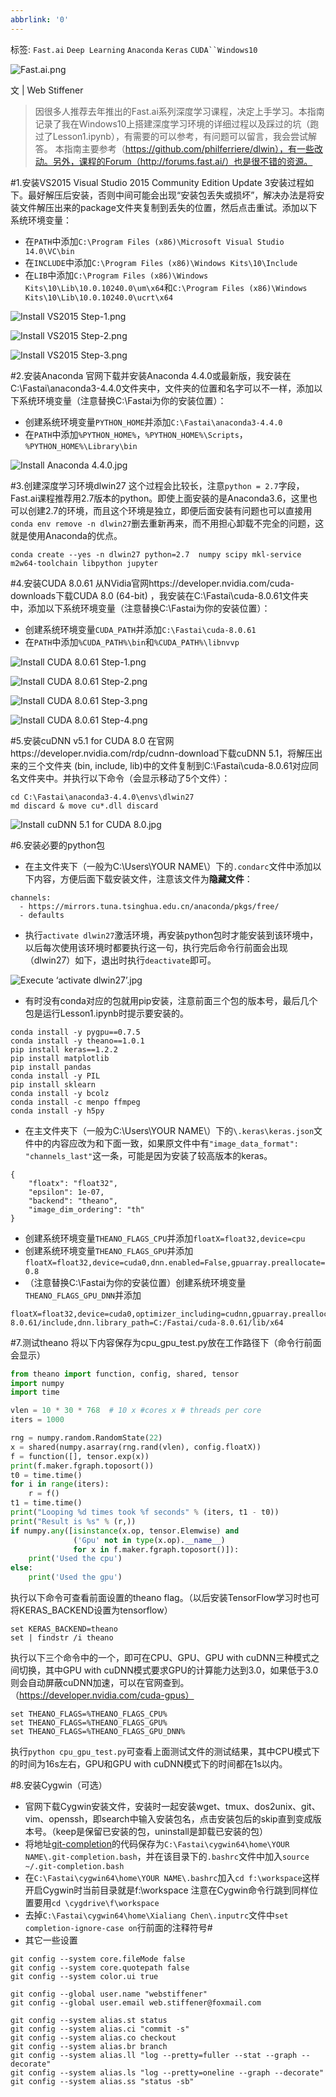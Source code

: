 ```yaml
---
abbrlink: '0'
---
```

标签: `Fast.ai` `Deep Learning` `Anaconda` `Keras` `CUDA``Windows10`

![Fast.ai.png](http://upload-images.jianshu.io/upload_images/6613055-41533c9d2343cc4b.png?imageMogr2/auto-orient/strip%7CimageView2/2/w/1240)

文 | Web Stiffener

> 因很多人推荐去年推出的Fast.ai系列深度学习课程，决定上手学习。本指南记录了我在Windows10上搭建深度学习环境的详细过程以及踩过的坑（跑过了Lesson1.ipynb），有需要的可以参考，有问题可以留言，我会尝试解答。
本指南主要参考（https://github.com/philferriere/dlwin），有一些改动。另外，课程的Forum（http://forums.fast.ai/）也是很不错的资源。

#1.安装VS2015
Visual Studio 2015 Community Edition Update 3安装过程如下。最好解压后安装，否则中间可能会出现“安装包丢失或损坏”，解决办法是将安装文件解压出来的package文件夹复制到丢失的位置，然后点击重试。添加以下系统环境变量：
- 在`PATH`中添加`C:\Program Files (x86)\Microsoft Visual Studio 14.0\VC\bin`
- 在`INCLUDE`中添加`C:\Program Files (x86)\Windows Kits\10\Include`
- 在`LIB`中添加`C:\Program Files (x86)\Windows Kits\10\Lib\10.0.10240.0\um\x64`和`C:\Program Files (x86)\Windows Kits\10\Lib\10.0.10240.0\ucrt\x64`

![Install VS2015 Step-1.png](http://upload-images.jianshu.io/upload_images/6613055-285f806103bbfdfd.png?imageMogr2/auto-orient/strip%7CimageView2/2/w/1240)

![Install VS2015 Step-2.png](http://upload-images.jianshu.io/upload_images/6613055-a5f6603dcd6abe72.png?imageMogr2/auto-orient/strip%7CimageView2/2/w/1240)

![Install VS2015 Step-3.png](http://upload-images.jianshu.io/upload_images/6613055-465b8798549be316.png?imageMogr2/auto-orient/strip%7CimageView2/2/w/1240)

#2.安装Anaconda
官网下载并安装Anaconda 4.4.0或最新版，我安装在C:\Fastai\anaconda3-4.4.0文件夹中，文件夹的位置和名字可以不一样，添加以下系统环境变量（注意替换C:\Fastai为你的安装位置）：
- 创建系统环境变量`PYTHON_HOME`并添加`C:\Fastai\anaconda3-4.4.0`
- 在`PATH`中添加`%PYTHON_HOME%`，`%PYTHON_HOME%\Scripts`，`%PYTHON_HOME%\Library\bin`

![Install Anaconda 4.4.0.jpg](http://upload-images.jianshu.io/upload_images/6613055-5ba1de6414d441d2.jpg?imageMogr2/auto-orient/strip%7CimageView2/2/w/1240)

#3.创建深度学习环境dlwin27
这个过程会比较长，注意`python = 2.7`字段，Fast.ai课程推荐用2.7版本的python。即使上面安装的是Anaconda3.6，这里也可以创建2.7的环境，而且这个环境是独立，即便后面安装有问题也可以直接用`conda env remove -n dlwin27`删去重新再来，而不用担心卸载不完全的问题，这就是使用Anaconda的优点。
```Shell
conda create --yes -n dlwin27 python=2.7  numpy scipy mkl-service m2w64-toolchain libpython jupyter
```

#4.安装CUDA 8.0.61
从NVidia官网https://developer.nvidia.com/cuda-downloads下载CUDA 8.0 (64-bit) ，我安装在C:\Fastai\cuda-8.0.61文件夹中，添加以下系统环境变量（注意替换C:\Fastai为你的安装位置）：
- 创建系统环境变量`CUDA_PATH`并添加`C:\Fastai\cuda-8.0.61`
- 在`PATH`中添加`%CUDA_PATH%\bin`和`%CUDA_PATH%\libnvvp`

![Install CUDA 8.0.61 Step-1.png](http://upload-images.jianshu.io/upload_images/6613055-9250bbe758853d34.png?imageMogr2/auto-orient/strip%7CimageView2/2/w/1240)

![Install CUDA 8.0.61 Step-2.png](http://upload-images.jianshu.io/upload_images/6613055-0b825bd6b2826f92.png?imageMogr2/auto-orient/strip%7CimageView2/2/w/1240)

![Install CUDA 8.0.61 Step-3.png](http://upload-images.jianshu.io/upload_images/6613055-17df9acb3b4ffaeb.png?imageMogr2/auto-orient/strip%7CimageView2/2/w/1240)

![Install CUDA 8.0.61 Step-4.png](http://upload-images.jianshu.io/upload_images/6613055-66d864c33cef9ef9.png?imageMogr2/auto-orient/strip%7CimageView2/2/w/1240)

#5.安装cuDNN v5.1 for CUDA 8.0
在官网https://developer.nvidia.com/rdp/cudnn-download下载cuDNN 5.1，将解压出来的三个文件夹 (bin, include, lib)中的文件复制到C:\Fastai\cuda-8.0.61对应同名文件夹中。并执行以下命令（会显示移动了5个文件）：
```Shell
cd C:\Fastai\anaconda3-4.4.0\envs\dlwin27
md discard & move cu*.dll discard
```
![Install cuDNN 5.1 for CUDA 8.0.jpg](http://upload-images.jianshu.io/upload_images/6613055-81fa2a5b0ab92fe5.jpg?imageMogr2/auto-orient/strip%7CimageView2/2/w/1240)

#6.安装必要的python包
- 在主文件夹下（一般为C:\Users\YOUR NAME\）下的`.condarc`文件中添加以下内容，方便后面下载安装文件，注意该文件为**隐藏文件**：
```
channels:
  - https://mirrors.tuna.tsinghua.edu.cn/anaconda/pkgs/free/
  - defaults
```
- 执行`activate dlwin27`激活环境，再安装python包时才能安装到该环境中，以后每次使用该环境时都要执行这一句，执行完后命令行前面会出现（dlwin27）如下，退出时执行`deactivate`即可。

![Execute ‘activate dlwin27’.jpg](http://upload-images.jianshu.io/upload_images/6613055-d7742b7c98836888.jpg?imageMogr2/auto-orient/strip%7CimageView2/2/w/1240)

- 有时没有conda对应的包就用pip安装，注意前面三个包的版本号，最后几个包是运行Lesson1.ipynb时提示要安装的。
```Shell
conda install -y pygpu==0.7.5
conda install -y theano==1.0.1
pip install keras==1.2.2
pip install matplotlib
pip install pandas
conda install -y PIL
pip install sklearn
conda install -y bcolz
conda install -c menpo ffmpeg
conda install -y h5py
```
- 在主文件夹下（一般为C:\Users\YOUR NAME\）下的`\.keras\keras.json`文件中的内容应改为和下面一致，如果原文件中有`"image_data_format": "channels_last"`这一条，可能是因为安装了较高版本的keras。
```
{
    "floatx": "float32",
    "epsilon": 1e-07,
    "backend": "theano",
    "image_dim_ordering": "th"
}
```
- 创建系统环境变量`THEANO_FLAGS_CPU`并添加`floatX=float32,device=cpu`
- 创建系统环境变量`THEANO_FLAGS_GPU`并添加`floatX=float32,device=cuda0,dnn.enabled=False,gpuarray.preallocate=0.8`
- （注意替换C:\Fastai为你的安装位置）创建系统环境变量`THEANO_FLAGS_GPU_DNN`并添加
```
floatX=float32,device=cuda0,optimizer_including=cudnn,gpuarray.preallocate=0.8,dnn.conv.algo_bwd_filter=deterministic,dnn.conv.algo_bwd_data=deterministic,dnn.include_path=C:/Fastai/cuda-8.0.61/include,dnn.library_path=C:/Fastai/cuda-8.0.61/lib/x64
```

#7.测试theano
将以下内容保存为cpu_gpu_test.py放在工作路径下（命令行前面会显示）
```python
from theano import function, config, shared, tensor
import numpy
import time

vlen = 10 * 30 * 768  # 10 x #cores x # threads per core
iters = 1000

rng = numpy.random.RandomState(22)
x = shared(numpy.asarray(rng.rand(vlen), config.floatX))
f = function([], tensor.exp(x))
print(f.maker.fgraph.toposort())
t0 = time.time()
for i in range(iters):
    r = f()
t1 = time.time()
print("Looping %d times took %f seconds" % (iters, t1 - t0))
print("Result is %s" % (r,))
if numpy.any([isinstance(x.op, tensor.Elemwise) and
              ('Gpu' not in type(x.op).__name__)
              for x in f.maker.fgraph.toposort()]):
    print('Used the cpu')
else:
    print('Used the gpu')
```
执行以下命令可查看前面设置的theano flag。（以后安装TensorFlow学习时也可将KERAS_BACKEND设置为tensorflow）
```Shell
set KERAS_BACKEND=theano
set | findstr /i theano
```
执行以下三个命令中的一个，即可在CPU、GPU、GPU with cuDNN三种模式之间切换，其中GPU with cuDNN模式要求GPU的计算能力达到3.0，如果低于3.0则会自动屏蔽cuDNN加速，可以在官网查到。（https://developer.nvidia.com/cuda-gpus）
```Shell
set THEANO_FLAGS=%THEANO_FLAGS_CPU%
set THEANO_FLAGS=%THEANO_FLAGS_GPU%
set THEANO_FLAGS=%THEANO_FLAGS_GPU_DNN%
```
执行`python cpu_gpu_test.py`可查看上面测试文件的测试结果，其中CPU模式下的时间为16s左右，GPU和GPU with cuDNN模式下的时间都在1s以内。

#8.安装Cygwin（可选）
- 官网下载Cygwin安装文件，安装时一起安装wget、tmux、dos2unix、git、vim、openssh，即search中输入安装包名，点击安装包后的skip直到变成版本号。（keep是保留已安装的包，uninstall是卸载已安装的包）
- 将地址[git-completion](https://raw.githubusercontent.com/git/git/master/contrib/completion/git-completion.bash)的代码保存为`C:\Fastai\cygwin64\home\YOUR NAME\.git-completion.bash`，并在该目录下的`.bashrc`文件中加入`source ~/.git-completion.bash`
- 在`C:\Fastai\cygwin64\home\YOUR NAME\.bashrc`加入`cd f:\workspace`这样开启Cygwin时当前目录就是f:\workspace
注意在Cygwin命令行跳到同样位置要用`cd \cygdrive\f\workspace`
- 去掉`C:\Fastai\cygwin64\home\Xialiang Chen\.inputrc`文件中`set completion-ignore-case on`行前面的注释符号#
- 其它一些设置
```git
git config --system core.fileMode false
git config --system core.quotepath false
git config --system color.ui true

git config --global user.name "webstiffener"
git config --global user.email web.stiffener@foxmail.com

git config --system alias.st status
git config --system alias.ci "commit -s"
git config --system alias.co checkout
git config --system alias.br branch
git config --system alias.ll "log --pretty=fuller --stat --graph --decorate"
git config --system alias.ls "log --pretty=oneline --graph --decorate"
git config --system alias.ss "status -sb"

```






